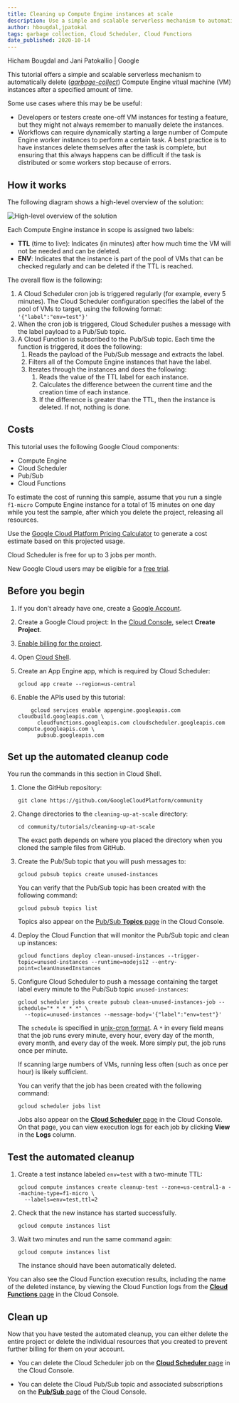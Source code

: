 ```yaml
---
title: Cleaning up Compute Engine instances at scale
description: Use a simple and scalable serverless mechanism to automatically delete Compute Engine instances after a specified amount of time.
author: hbougdal,jpatokal
tags: garbage collection, Cloud Scheduler, Cloud Functions
date_published: 2020-10-14
---
```


Hicham Bougdal and Jani Patokallio | Google

This tutorial offers a simple and scalable serverless mechanism to automatically delete
([*garbage-collect*](https://en.wikipedia.org/wiki/Garbage_collection_(computer_science))) Compute Engine vitual machine (VM) instances after a specified amount
of time.

Some use cases where this may be be useful:

* Developers or testers create one-off VM instances for testing a feature, but they might not always remember to manually delete the instances.
* Workflows can require dynamically starting a large number of Compute Engine worker instances to perform a certain task. A best practice is to have instances 
  delete themselves after the task is complete, but ensuring that this always happens can be difficult if the task is distributed or some workers stop because
  of errors.

## How it works 

The following diagram shows a high-level overview of the solution:

![High-level overview of the solution](https://storage.googleapis.com/gcp-community/tutorials/cleaning-up-at-scale/overview.svg)

Each Compute Engine instance in scope is assigned two labels:

*   **TTL** (time to live): Indicates (in minutes) after how much time the VM will not be needed and can be deleted.
*   **ENV**: Indicates that the instance is part of the pool of VMs that can be checked regularly and can be deleted if the TTL is reached. 

The overall flow is the following:

1.  A Cloud Scheduler cron job is triggered regularly (for example, every 5 minutes). The Cloud Scheduler configuration specifies the label of the 
    pool of VMs to target, using the following format: `'{"label":"env=test"}'`
1.  When the cron job is triggered, Cloud Scheduler pushes a message with the label payload to a Pub/Sub topic.
1.  A Cloud Function is subscribed to the Pub/Sub topic. Each time the function is triggered, it does the following: 
    1.  Reads the payload of the Pub/Sub message and extracts the label.
    1.  Filters all of the Compute Engine instances that have the label.
    1.  Iterates through the instances and does the following: 
        1.  Reads the value of the TTL label for each instance.
        1.  Calculates the difference between the current time and the creation time of each instance. 
        1.  If the difference is greater than the TTL, then the instance is deleted. If not, nothing is done.

## Costs

This tutorial uses the following Google Cloud components: 

*   Compute Engine
*   Cloud Scheduler
*   Pub/Sub
*   Cloud Functions

To estimate the cost of running this sample, assume that you run a single `f1-micro`  Compute Engine instance for a total of 15 minutes on one day while you test
the sample, after which you delete the project, releasing all resources. 

Use the [Google Cloud Platform Pricing Calculator](https://cloud.google.com/products/calculator/) to generate a cost estimate based on this projected usage. 

Cloud Scheduler is free for up to 3 jobs per month.

New Google Cloud users may be eligible for a [free trial](http://cloud.google.com/free-trial).

## Before you begin

1.  If you don’t already have one, create a [Google Account](https://accounts.google.com/SignUp).

1.  Create a Google Cloud project: In the [Cloud Console](https://console.cloud.google.com/project), select **Create Project**.
1.  [Enable billing for the project](https://support.google.com/cloud/answer/6293499#enable-billing).
1.  Open [Cloud Shell](https://cloud.google.com/shell/docs/using-cloud-shell).
1.  Create an App Engine app, which is required by Cloud Scheduler:

        gcloud app create --region=us-central
    
1.  Enable the APIs used by this tutorial:

            gcloud services enable appengine.googleapis.com cloudbuild.googleapis.com \
              cloudfunctions.googleapis.com cloudscheduler.googleapis.com compute.googleapis.com \
              pubsub.googleapis.com
    
## Set up the automated cleanup code

You run the commands in this section in Cloud Shell.

1.  Clone the GitHub repository:

        git clone https://github.com/GoogleCloudPlatform/community

1.  Change directories to the `cleaning-up-at-scale` directory:

        cd community/tutorials/cleaning-up-at-scale
	
    The exact path depends on where you placed the directory when you cloned the sample files from GitHub.

1.  Create the Pub/Sub topic that you will push messages to:

        gcloud pubsub topics create unused-instances

    You can verify that the Pub/Sub topic has been created with the following command:
    
        gcloud pubsub topics list
	
    Topics also appear on the [Pub/Sub **Topics** page](https://console.cloud.google.com/cloudpubsub/topic/list) in the Cloud Console.

1.  Deploy the Cloud Function that will monitor the Pub/Sub topic and clean up instances:

        gcloud functions deploy clean-unused-instances --trigger-topic=unused-instances --runtime=nodejs12 --entry-point=cleanUnusedInstances

1.  Configure Cloud Scheduler to push a message containing the target label every minute to the Pub/Sub topic `unused-instances`:

        gcloud scheduler jobs create pubsub clean-unused-instances-job --schedule="* * * * *" \
          --topic=unused-instances --message-body='{"label":"env=test"}'

    The `schedule` is specified in [unix-cron format](https://cloud.google.com/scheduler/docs/configuring/cron-job-schedules).
    A `*` in every field means that the job runs every minute, every hour, every day of the month, every month, and every day of the week.
    More simply put, the job runs once per minute.

    If scanning large numbers of VMs, running less often (such as once per hour) is likely sufficient.

    You can verify that the job has been created with the following command:

        gcloud scheduler jobs list

    Jobs also appear on the [**Cloud Scheduler** page](https://console.cloud.google.com/cloudscheduler) in the Cloud Console. On that page, you can view
    execution logs for each job by clicking **View** in the **Logs** column.

## Test the automated cleanup

1.  Create a test instance labeled `env=test` with a two-minute TTL:

        gcloud compute instances create cleanup-test --zone=us-central1-a --machine-type=f1-micro \
          --labels=env=test,ttl=2

1.  Check that the new instance has started successfully.

        gcloud compute instances list

1.  Wait two minutes and run the same command again:

        gcloud compute instances list

    The instance should have been automatically deleted.

You can also see the Cloud Function execution results, including the name of the deleted instance, by viewing the Cloud Function logs from the
[**Cloud Functions** page](https://pantheon.corp.google.com/functions/list) in the Cloud Console.

## Clean up

Now that you have tested the automated cleanup, you can either delete the entire project or delete the individual resources that you created to prevent further 
billing for them on your account.

- You can delete the Cloud Scheduler job on the [**Cloud Scheduler** page](https://console.cloud.google.com/cloudscheduler) in the Cloud Console.

- You can delete the Cloud Pub/Sub topic and associated subscriptions on the [**Pub/Sub** page](https://console.cloud.google.com/cloudpubsub/topic/list) of the 
  Cloud Console.
